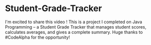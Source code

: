 # Student-Grade-Tracker
I'm excited to share this video ! This is a project I completed on Java Programming – a Student Grade Tracker that manages student scores, calculates averages, and gives a complete summary. Huge thanks to #CodeAlpha for the opportunity!
